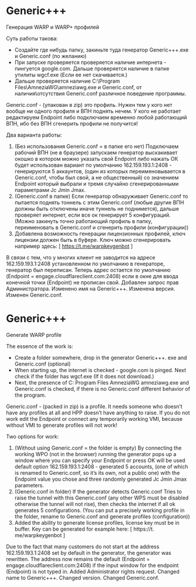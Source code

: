 # Generic+++
Генерация WARP и WARP+ профилей

Суть работы такова: 
* Создайте где нибудь папку, закиньте туда генератор Generic+++.exe и Generic.conf (по желанию)
* При запуске проверяется проверяется наличие интернета - пингуется google.com. Дальше проверяется наличие в папке утилиты wgcf.exe (Если ее нет скачивается.)
* Дальше проверяется наличие C:\Program Files\AmneziaWG\amneziawg.exe и Generic.conf, от наличия\отсутствия Generic.conf различное поведение программы.
  
Generic.conf - (упакован в zip) это профиль. Нужен тем у кого нет вообще ни одного профиля и ВПН поднять нечем. 
У кого не работает редактируем Endpoint либо подключаем временно любой работающий ВПН, ибо без ВПН сгенерить профили не получится!

Два варианта работы:
1. (Без использования Generic.conf = в папке его нет)
   Подключаем рабочий ВПН (не в браузере) запускаем генератор выскакивает окошко в котором можно указать свой Endpoint либо нажать ОК будет использован вариант по умолчанию 162.159.193.1:2408 - генерируются 5 аккаунтов, (один из которых 
   переименовывается в Generic.conf, чтобы был свой, а не общественный) со значением Endpoint который выбрали и тремя случайно сгенерированными параметрами Jc Jmin Jmax.
3. (Generic.conf в папке) Если генератор обнаруживает Generic.conf
    то пытается поднять тоннель с этим Generic.conf (любые другие ВПН должны быть отключены иначе туннель не поднимется), дальше проверяет интернет, если все ок генерирует 5 конфигураций. (Можно закинуть точно работающий профиль в папку, 
    переименовать в Generic.conf и сгенерить профили (конфигурации))
5. Добавлена возможность генерации лицензионных профилей, ключ лицензии должен быть в буфере. Ключ можно сгенерировать например здесь: [ https://t.me/warpkeygenbot ]

В связи с тем, что у многих клиент не заводится на адресе 162.159.193.1:2408 установленном по умолчанию в генераторе, генератор был переписан. Теперь адрес остается по умолчанию (Endpoint = engage.cloudflareclient.com:2408) если в окне для ввода конечной точки (Endpoint) не прописан свой. Добавлен запрос прав Администратора. Изменено имя на Generic+++. Изменена версия. Изменен Generic.conf.


# Generic+++
Generate WARP profile

The essence of the work is: 
* Create a folder somewhere, drop in the generator Generic+++. exe and Generic.conf (optional)
* When starting up, the internet is checked - google.com is pinged. Next check if the folder has wgcf.exe (If it does not download.)
* Next, the presence of C: Program Files AmneziaWG amneziawg.exe and Generic.conf is checked, if there is no Generic.conf different behavior of the program.
  
Generic.conf - (packed in zip) is a profile. It needs someone who doesn’t have any profiles at all and HPP doesn’t have anything to raise. 
If you do not work edit the Endpoint or connect any temporarily working VMI, because without VMI to generate profiles will not work!

Two options for work:
1. (Without using Generic.conf = the folder is empty)
   By connecting the working WPO (not in the browser) running the generator pops up a window where you can specify your Endpoint or press OK will be used default option 162.159.193.1:2408 - generated 5 accounts, (one of which 
   is renamed to Generic.conf, so it’s its own, not a public one) with the Endpoint value you chose and three randomly generated Jc Jmin Jmax parameters.
3. (Generic.conf in folder) If the generator detects Generic.conf
    Tries to raise the tunnel with this Generic.conf (any other WPS must be disabled otherwise the tunnel will not rise), then checks the internet if all ok generates 5 configurations. (You can put a precisely working profile in the folder, 
    rename to Generic.conf and generate profiles (configuration))
5. Added the ability to generate license profiles, license key must be in buffer. Key can be generated for example here: [ https://t. me/warpkeygenbot ]

Due to the fact that many customers do not start at the address 162.159.193.1:2408 set by default in the generator, the generator was rewritten. The address now remains the default (Endpoint = engage.cloudflareclient.com:2408) if the input window for the endpoint (Endpoint) is not typed in. Added Administrator rights request. Changed name to Generic+++. Changed version. Changed Generic.conf.
